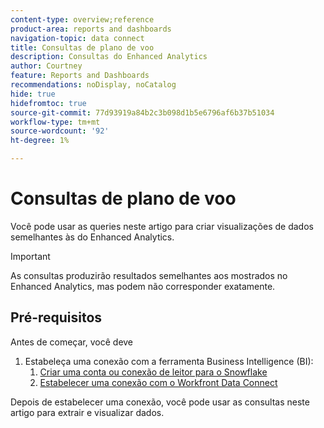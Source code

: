 ```yaml
---
content-type: overview;reference
product-area: reports and dashboards
navigation-topic: data connect
title: Consultas de plano de voo
description: Consultas do Enhanced Analytics
author: Courtney
feature: Reports and Dashboards
recommendations: noDisplay, noCatalog
hide: true
hidefromtoc: true
source-git-commit: 77d93919a84b2c3b098d1b5e6796af6b37b51034
workflow-type: tm+mt
source-wordcount: '92'
ht-degree: 1%

---
```



# Consultas de plano de voo

Você pode usar as queries neste artigo para criar visualizações de dados semelhantes às do Enhanced Analytics.

>[!IMPORTANT]
>
>As consultas produzirão resultados semelhantes aos mostrados no Enhanced Analytics, mas podem não corresponder exatamente.


## Pré-requisitos

Antes de começar, você deve

1. Estabeleça uma conexão com a ferramenta Business Intelligence (BI):
   1. [Criar uma conta ou conexão de leitor para o Snowflake](/help/quicksilver/reports-and-dashboards/data-lake/create-a-reader-account.md)
   1. [Estabelecer uma conexão com o Workfront Data Connect](/help/quicksilver/reports-and-dashboards/data-lake/share-data-externally.md)

Depois de estabelecer uma conexão, você pode usar as consultas neste artigo para extrair e visualizar dados.
